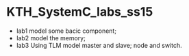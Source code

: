# KTH_SystemC_labs_ss15
- lab1 model some bacic component;
- lab2 model the memory;
- lab3 Using TLM model master and slave; node and switch.
